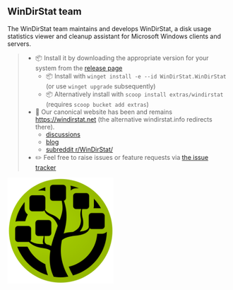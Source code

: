 ## WinDirStat team

The WinDirStat team maintains and develops WinDirStat, a disk usage statistics viewer and cleanup assistant for Microsoft Windows clients and servers.

> * 📦 Install it by downloading the appropriate version for your system from the [release page](https://github.com/windirstat/windirstat/releases)
>   * 📦 Install with `winget install -e --id WinDirStat.WinDirStat` (or use `winget upgrade` subsequently)
>   * 📦 Alternatively install with `scoop install extras/windirstat` (requires `scoop bucket add extras`)
> * 🔗 Our canonical website has been and remains https://windirstat.net (the alternative windirstat.info redirects there).
>   * [discussions](https://github.com/windirstat/windirstat/discussions)
>   * [blog](https://blog.windirstat.net/)
>   * [subreddit r/WinDirStat/](https://www.reddit.com/r/WinDirStat/)
> * ✏️ Feel free to raise issues or feature requests via [the issue tracker](https://github.com/windirstat/windirstat/issues/new/choose)

<img alt="WinDirStat logo" src="logo_color.png" width="240">
